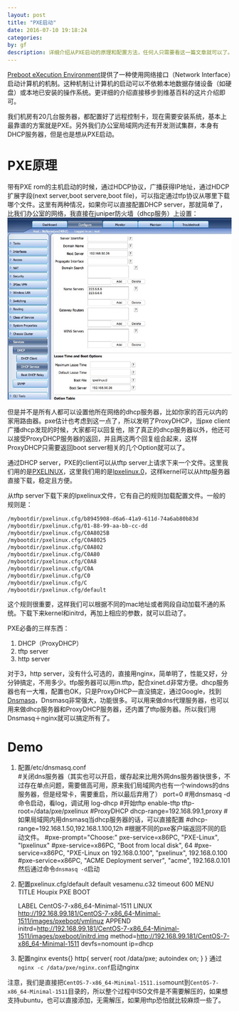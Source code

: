 ```yaml
---
layout: post
title: "PXE启动"
date: 2016-07-10 19:18:24
categories: 
by: gf
description: 详细介绍从PXE启动的原理和配置方法，任何人只需要看这一篇文章就可以了。
---
```


[Preboot eXecution Environment](https://zh.wikipedia.org/wiki/%E9%A2%84%E5%90%AF%E5%8A%A8%E6%89%A7%E8%A1%8C%E7%8E%AF%E5%A2%83)提供了一种使用网络接口（Network Interface）启动计算机的机制。这种机制让计算机的启动可以不依赖本地数据存储设备（如硬盘）或本地已安装的操作系统。更详细的介绍直接移步到维基百科的这片介绍即可。

我们机房有20几台服务器，都配置好了远程控制卡，现在需要安装系统，基本上最靠谱的方案就是PXE。另外我们办公室局域网内还有开发测试集群，本身有DHCP服务器，但是也是想从PXE启动。

# PXE原理
带有PXE rom的主机启动的时候，通过HDCP协议，广播获得IP地址，通过HDCP扩展字段(next server,boot servere,boot file)，可以指定通过tfp协议从哪里下载哪个文件。这里有两种情况，如果你可以直接配置DHCP server，那就简单了，比我们办公室的网络，我直接在juniper防火墙（dhcp服务）上设置：
![防火墙设置pxe](/images/juniper-pxe.png)

但是并不是所有人都可以设置他所在网络的dhcp服务器，比如你家的百元以内的家用路由器。pxe估计也考虑到这一点了，所以发明了ProxyDHCP，当pxe client广播dhcp发现的时候，大家都可以回复他，除了真正的dhcp服务器以外，他还可以接受ProxyDHCP服务器的返回，并且两这两个回复组合起来，这样ProxyDHCP只需要返回boot server相关的几个Option就可以了。

通过DHCP server，PXE的client可以从tftp server上请求下来一个文件。这里我们用的是[PXELINUX](http://www.syslinux.org/wiki/index.php?title=PXELINUX)，这里我们用的是[lpxelinux.0](http://www.syslinux.org/wiki/index.php?title=PXELINUX#HTTP_and_FTP)，这样kernel可以从http服务器直接下载，稳定且方便。

从tftp server下载下来的lpxelinux文件，它有自己的规则加载配置文件。一般的规则是：

	/mybootdir/pxelinux.cfg/b8945908-d6a6-41a9-611d-74a6ab80b83d
 	/mybootdir/pxelinux.cfg/01-88-99-aa-bb-cc-dd
 	/mybootdir/pxelinux.cfg/C0A8025B
 	/mybootdir/pxelinux.cfg/C0A8025
 	/mybootdir/pxelinux.cfg/C0A802
 	/mybootdir/pxelinux.cfg/C0A80
 	/mybootdir/pxelinux.cfg/C0A8
 	/mybootdir/pxelinux.cfg/C0A
 	/mybootdir/pxelinux.cfg/C0
 	/mybootdir/pxelinux.cfg/C
 	/mybootdir/pxelinux.cfg/default

这个规则很重要，这样我们可以根据不同的mac地址或者网段自动加载不通的系统。下载下来kernel和initrd，再加上相应的参数，就可以启动了。

PXE必备的三样东西：

1. DHCP（ProxyDHCP）
2. tftp server
3. http server

对于3，http server，没有什么可选的，直接用nginx，简单明了，性能又好，分分钟搞定，不用多少。tfp服务器可以用in.tftp，配合xinet.d非常方便。dhcp服务器也有一大堆，配置也OK，只是ProxyDHCP一直没搞定，通过Google，找到[Dnsmasq](http://www.thekelleys.org.uk/dnsmasq/doc.html)，Dnsmasq非常强大，功能很多。可以用来做dns代理服务器，也可以用来做dhcp服务器和ProxyDHCP服务器，还内置了tftp服务器。所以我们用Dnsmasq＋nginx就可以搞定所有了。

# Demo

1. 配置/etc/dnsmasq.conf	
	#关闭dns服务器（其实也可以开启，缓存起来比用外网dns服务器快很多，不过存在单点问题，需要做高可用，原来我们局域网内也有一个windows的dns服务器，但是经常卡，需要重启，所以最后弃用了）
	port=0
	#用dnsmasq -d命令启动，看log，调试用
	log-dhcp
	#开始tftp
	enable-tftp
	tftp-root=/data/pxe/pxelinux
	#ProxyDHCP
	dhcp-range=192.168.99.1,proxy
	#如果局域网内用dnsmasq当dhcp服务器的话，可以直接配置
	#dhcp-range=192.168.1.50,192.168.1.100,12h
	#根据不同的pxe客户端返回不同的启动文件。
	#pxe-prompt="Choose:"
	pxe-service=x86PC, "PXE-Linux", "lpxelinux"
	#pxe-service=x86PC, "Boot from local disk", 64
	#pxe-service=x86PC, "PXE-Linux on 192.168.0.100", "pxelinux", 192.168.0.100
	#pxe-service=x86PC, "ACME Deployment server", "acme", 192.168.0.101
然后通过命令`dnsmasq -d`启动

2. 配置pxelinux.cfg/default
	default vesamenu.c32
	timeout 600
	MENU TITLE Houpix PXE BOOT

	LABEL CentOS-7-x86_64-Minimal-1511
	LINUX http://192.168.99.181/CentOS-7-x86_64-Minimal-1511/images/pxeboot/vmlinuz
	APPEND initrd=http://192.168.99.181/CentOS-7-x86_64-Minimal-1511/images/pxeboot/initrd.img method=http://192.168.99.181/CentOS-7-x86_64-Minimal-1511 devfs=nomount ip=dhcp

3. 配置nginx
	events{}
	http{
		server{
			root /data/pxe;
			autoindex on;
		}
	}
通过`nginx -c /data/pxe/nginx.conf`启动nginx

注意，我们是直接把`CentOS-7-x86_64-Minimal-1511.iso`mount到`CentOS-7-x86_64-Minimal-1511`目录的，所以整个过程中ISO文件是不需要解压的，如果想支持ubuntu，也可以直接添加，无需解压，如果用tftp恐怕就比较麻烦一些了。

